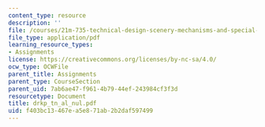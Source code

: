 ```yaml
---
content_type: resource
description: ''
file: /courses/21m-735-technical-design-scenery-mechanisms-and-special-effects-spring-2004/f403bc13467ea5e871ab2b2daf597499_drkp_tn_al_nul.pdf
file_type: application/pdf
learning_resource_types:
- Assignments
license: https://creativecommons.org/licenses/by-nc-sa/4.0/
ocw_type: OCWFile
parent_title: Assignments
parent_type: CourseSection
parent_uid: 7ab6ae47-f961-4b79-44ef-243984cf3f3d
resourcetype: Document
title: drkp_tn_al_nul.pdf
uid: f403bc13-467e-a5e8-71ab-2b2daf597499
---
```


